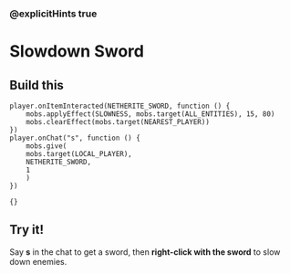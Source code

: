 ### @explicitHints true

# Slowdown Sword

## Build this

```blocks
player.onItemInteracted(NETHERITE_SWORD, function () {
    mobs.applyEffect(SLOWNESS, mobs.target(ALL_ENTITIES), 15, 80)
    mobs.clearEffect(mobs.target(NEAREST_PLAYER))
})
player.onChat("s", function () {
    mobs.give(
    mobs.target(LOCAL_PLAYER),
    NETHERITE_SWORD,
    1
    )
})
```

```template
{}
```

## Try it!

Say **s** in the chat to get a sword, then **right-click with the sword** to slow down enemies.